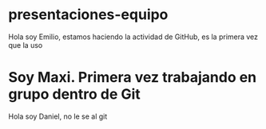 # presentaciones-equipo
Hola soy Emilio, estamos haciendo la actividad de GitHub, es la primera vez que la uso

# Soy Maxi. Primera vez trabajando en grupo dentro de Git

Hola soy Daniel, no le se al git